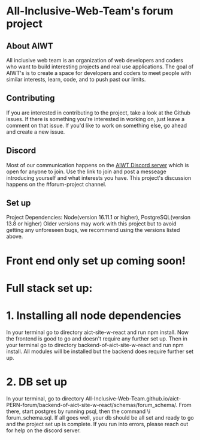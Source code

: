 
# All-Inclusive-Web-Team's forum project

## About AIWT

All inclusive web team is an organization of web developers and coders who want to build interesting projects and real use applications. The goal of AIWT's is to create a space for developers and coders to meet people with similar interests, learn, code, and to push past our limits.

## Contributing

If you are interested in contributing to the project, take a look at the Github issues. If there is something you're interested in working on, just leave a comment on that issue. If you'd like to work on something else, go ahead and create a new issue.

## Discord

Most of our communication happens on the [AIWT Discord server](https://discord.gg/WCvP2YWKrs) which is open for anyone to join. Use the link to join and post a messeage introducing yourself and what interests you have. This project's discussion happens on the #forum-project channel.

## Set up

Project Dependencies: Node(version 16.11.1 or higher), PostgreSQL(version 13.8 or higher)
Older versions may work with this project but to avoid getting any unforeseen bugs, we recommend using the versions listed above.

# Front end only set up coming soon!

# Full stack set up:

# 1. Installing all node dependencies

In your terminal go to directory aict-site-w-react and run npm install. Now the frontend is good to go and doesn't require any further set up.
Then in your terminal go to directory backend-of-aict-site-w-react and run npm install. All modules will be installed but the backend does require
further set up.

# 2. DB set up

In your terminal, go to directory All-Inclusive-Web-Team.github.io/aict-PERN-forum/backend-of-aict-site-w-react/schemas/forum_schema/.
From there, start postgres by running psql, then the command \i forum_schema.sql. If all goes well, your db should be all set and ready to go
and the project set up is complete. If you run into errors, please reach out for help on the discord server.

